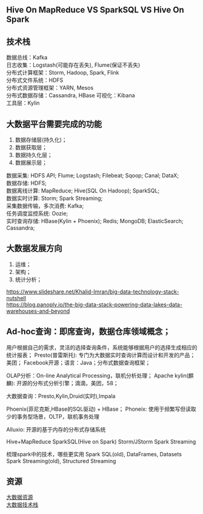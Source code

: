 ## Hive On MapReduce VS SparkSQL VS Hive On Spark

## 技术栈
数据总线：Kafka  
日志收集：Logstash(可能存在丢失), Flume(保证不丢失)    
分布式计算框架：Storm, Hadoop, Spark, Flink  
分布式文件系统：HDFS  
分布式资源管理框架：YARN, Mesos  
分布式数据存储：Cassandra, HBase
可视化：Kibana  
工具层：Kylin  

## 大数据平台需要完成的功能
1. 数据存储层(持久化)；
2. 数据获取层；
3. 数据持久化层；
4. 数据展示层；

数据采集: HDFS API; Flume; Logstash; Filebeat; Sqoop; Canal; DataX;     
数据存储: HDFS;   
数据离线计算: MapReduce; Hive(SQL On Hadoop); SparkSQL;    
数据实时计算: Storm; Spark Streaming;    
采集数据传输，多次消费: Kafka;   
任务调度监控系统: Oozie;   
实时查询存储: HBase(Kylin + Phoenix); Redis; MongoDB; ElasticSearch; Cassandra;   

## 大数据发展方向
1. 运维；
2. 架构；
3. 统计分析；

https://www.slideshare.net/Khalid-Imran/big-data-technology-stack-nutshell   
https://blog.panoply.io/the-big-data-stack-powering-data-lakes-data-warehouses-and-beyond


## Ad-hoc查询：即席查询，数据仓库领域概念；  
用户根据自己的需求，灵活的选择查询条件，系统能够根据用户的选择生成相应的统计报表；
Presto(普雷斯托): 专门为大数据实时查询计算而设计和开发的产品；美团； 
Facebook开源；语言：Java；分布式数据查询框架； 

OLAP分析：On-line Analytical Processing，联机分析处理；
Apache kylin(麒麟): 开源的分布式分析引擎；滴滴，美团，58；

大数据查询：Presto,Kylin,Druid(实时),Impala

Phoenix(菲尼克斯,HBase的SQL驱动) + HBase； 
Phoneix: 使用于频繁写但读取少的事务型场景，OLTP，联机事务处理 

Alluxio: 开源的基于内存的分布式存储系统

Hive+MapReduce  SparkSQL(Hive on Spark)
Storm/JStorm    Spark Streaming 

梳理spark中的技术，哪些更实用
Spark SQL(old), DataFrames, Datasets
Spark Streaming(old), Structured Streaming
    
## 资源
[大数据资源](https://zhuanlan.zhihu.com/p/26742893)  
[大数据技术栈](https://zhuanlan.zhihu.com/p/51973232)  

